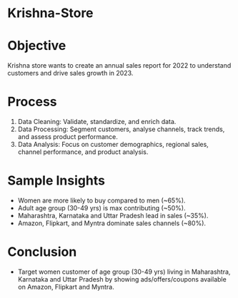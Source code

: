 # Krishna-Store


# Objective
Krishna store wants to create an annual sales report for 2022 to understand customers and drive sales growth in 2023.

# Process
1. Data Cleaning: Validate, standardize, and enrich data.
2. Data Processing: Segment customers, analyse channels, track trends, and assess product performance.
3. Data Analysis: Focus on customer demographics, regional sales, channel performance, and product analysis.

# Sample Insights
- Women are more likely to buy compared to men (~65%).
- Adult age group (30-49 yrs) is max contributing (~50%).
- Maharashtra, Karnataka and Uttar Pradesh lead in sales (~35%).
- Amazon, Flipkart, and Myntra dominate sales channels (~80%).

# Conclusion
- Target women customer of age group (30-49 yrs) living in Maharashtra, Karnataka and Uttar Pradesh by showing ads/offers/coupons available on Amazon, Flipkart and Myntra.
